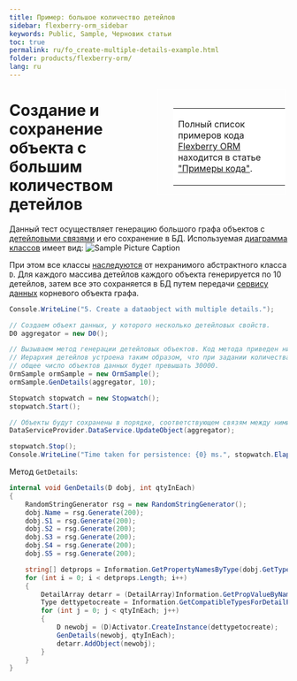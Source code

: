 ```yaml
---
title: Пример: большое количество детейлов
sidebar: flexberry-orm_sidebar
keywords: Public, Sample, Черновик статьи
toc: true
permalink: ru/fo_create-multiple-details-example.html
folder: products/flexberry-orm/
lang: ru
---
```


<div style="margin:5px; padding-left:28px; float:right; width:40%; outline:1px solid white;"> <br> <table border="0" width="100%" bgcolor="#6495ED"> <tbody><tr><td bgcolor="#FFFFFF"> 

Полный список примеров кода [Flexberry ORM](flexberry-o-r-m.html) находится в статье ["Примеры кода"](code-samples.html).

</td>
</tr></tbody></table></a>
</div>

# Создание и сохранение объекта с большим количеством детейлов

Данный тест осуществляет генерацию большого графа объектов с [детейловыми связями](detail-associations-and-their-properties.html) и его сохранение в БД.
Используемая [диаграмма классов](class-diagram.html) имеет вид:
![Sample Picture Caption](/images/img/page/CreateMultipleDetailsExample/Details.png)

При этом все классы [наследуются](inheritance.html) от нехранимого абстрактного класса `D`.
Для каждого массива детейлов каждого объекта генерируется по 10 детейлов, затем все это сохраняется в БД путем передачи [сервису данных](data-service.html) корневого объекта графа.

```cs
Console.WriteLine("5. Create a dataobject with multiple details.");

// Создаем объект данных, у которого несколько детейловых свойств. 
D0 aggregator = new D0();

// Вызываем метод генерации детейловых объектов. Код метода приведен ниже.
// Иерархия детейлов устроена таким образом, что при задании количества детейлов 10 для каждого объекта
// общее число объектов данных будет превышать 30000.
OrmSample ormSample = new OrmSample();
ormSample.GenDetails(aggregator, 10);

Stopwatch stopwatch = new Stopwatch();
stopwatch.Start();

// Объекты будут сохранены в порядке, соответствующем связям между ними (от корня до кончиков).
DataServiceProvider.DataService.UpdateObject(aggregator);

stopwatch.Stop();
Console.WriteLine("Time taken for persistence: {0} ms.", stopwatch.ElapsedMilliseconds);
```
Метод `GetDetails`:
```cs
internal void GenDetails(D dobj, int qtyInEach)
{
    RandomStringGenerator rsg = new RandomStringGenerator();
    dobj.Name = rsg.Generate(200);
    dobj.S1 = rsg.Generate(200);
    dobj.S2 = rsg.Generate(200);
    dobj.S3 = rsg.Generate(200);
    dobj.S4 = rsg.Generate(200);
    dobj.S5 = rsg.Generate(200);

    string[] detprops = Information.GetPropertyNamesByType(dobj.GetType(), typeof(DetailArray));
    for (int i = 0; i < detprops.Length; i++)
    {
        DetailArray detarr = (DetailArray)Information.GetPropValueByName(dobj, detprops[i]);
        Type dettypetocreate = Information.GetCompatibleTypesForDetailProperty(dobj.GetType(), detprops[i])[0];
        for (int j = 0; j < qtyInEach; j++)
        {
            D newobj = (D)Activator.CreateInstance(dettypetocreate);
            GenDetails(newobj, qtyInEach);
            detarr.AddObject(newobj);
        }
    }
}
```
